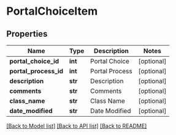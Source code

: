 # PortalChoiceItem

## Properties
Name | Type | Description | Notes
------------ | ------------- | ------------- | -------------
**portal_choice_id** | **int** | Portal Choice | [optional] 
**portal_process_id** | **int** | Portal Process | [optional] 
**description** | **str** | Description | [optional] 
**comments** | **str** | Comments | [optional] 
**class_name** | **str** | Class Name | [optional] 
**date_modified** | **str** | Date Modified | [optional] 

[[Back to Model list]](../README.md#documentation-for-models) [[Back to API list]](../README.md#documentation-for-api-endpoints) [[Back to README]](../README.md)


